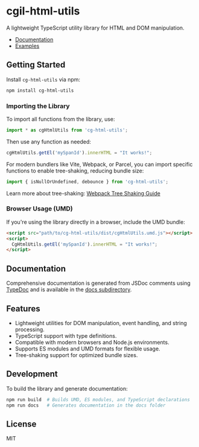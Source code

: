 # cgil-html-utils
A lightweight TypeScript utility library for HTML and DOM manipulation.

* [Documentation](https://lao-tseu-is-alive.github.io/cg-html-utils/docs/)
* [Examples](https://lao-tseu-is-alive.github.io/cg-html-utils/examples/)

## Getting Started

Install `cg-html-utils` via npm:

```bash
npm install cg-html-utils
```

### Importing the Library

To import all functions from the library, use:

```javascript
import * as cgHtmlUtils from 'cg-html-utils';
```

Then use any function as needed:

```javascript
cgHtmlUtils.getEl('mySpanId').innerHTML = "It works!";
```

For modern bundlers like Vite, Webpack, or Parcel, you can import specific functions to enable tree-shaking, reducing bundle size:

```javascript
import { isNullOrUndefined, debounce } from 'cg-html-utils';
```

Learn more about tree-shaking: [Webpack Tree Shaking Guide](https://webpack.js.org/guides/tree-shaking/)

### Browser Usage (UMD)

If you're using the library directly in a browser, include the UMD bundle:

```html
<script src="path/to/cg-html-utils/dist/cgHtmlUtils.umd.js"></script>
<script>
  CgHtmlUtils.getEl('mySpanId').innerHTML = "It works!";
</script>
```

## Documentation

Comprehensive documentation is generated from JSDoc comments using [TypeDoc](https://typedoc.org/) and is available in the [docs subdirectory](https://lao-tseu-is-alive.github.io/cg-html-utils/docs/).

## Features

- Lightweight utilities for DOM manipulation, event handling, and string processing.
- TypeScript support with type definitions.
- Compatible with modern browsers and Node.js environments.
- Supports ES modules and UMD formats for flexible usage.
- Tree-shaking support for optimized bundle sizes.

## Development

To build the library and generate documentation:

```bash
npm run build  # Builds UMD, ES modules, and TypeScript declarations
npm run docs   # Generates documentation in the docs folder
```

## License

MIT
